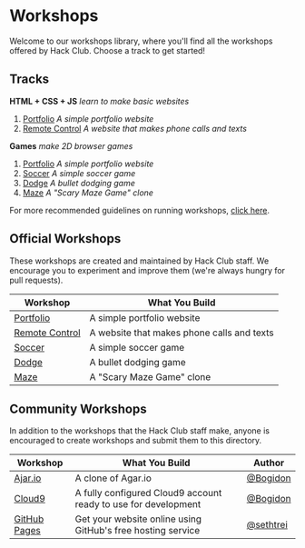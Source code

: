 # Workshops

Welcome to our workshops library, where you'll find all the workshops offered by
Hack Club. Choose a track to get started!

## Tracks

**HTML + CSS + JS** _learn to make basic websites_

1. [Portfolio](portfolio/README.md) _A simple portfolio website_
2. [Remote Control](remote_control/README.md) _A website that makes phone
   calls and texts_

**Games** _make 2D browser games_

1. [Portfolio](portfolio/README.md) _A simple portfolio website_
2. [Soccer](soccer/README.md) _A simple soccer game_
3. [Dodge](dodge/README.md) _A bullet dodging game_
4. [Maze](maze/README.md) _A "Scary Maze Game" clone_

For more recommended guidelines on running workshops,
[click here](workshop_details.md#general-workshop-facilitation-guidelines).

## Official Workshops

These workshops are created and maintained by Hack Club staff. We encourage you
to experiment and improve them (we're always hungry for pull requests).

| Workshop                                   | What You Build                             |
|--------------------------------------------|--------------------------------------------|
| [Portfolio](portfolio/README.md)           | A simple portfolio website                 |
| [Remote Control](remote_control/README.md) | A website that makes phone calls and texts |
| [Soccer](soccer/README.md)                 | A simple soccer game                       |
| [Dodge](dodge/README.md)                   | A bullet dodging game                      |
| [Maze](maze/README.md)                     | A "Scary Maze Game" clone                  |

## Community Workshops

In addition to the workshops that the Hack Club staff make, anyone is encouraged
to create workshops and submit them to this directory.

| Workshop                               | What You Build                                                 | Author                                   |
| -------------------------------------- | -------------------------------------------------------------- | ---------------------------------------- |
| [Ajar.io](ajar/README.md)              | A clone of Agar.io                                             | [@Bogidon](https://github.com/Bogidon)   |
| [Cloud9](cloud9/README.md)             | A fully configured Cloud9 account ready to use for development | [@Bogidon](https://github.com/Bogidon)   |
| [GitHub Pages](github-pages/README.md) | Get your website online using GitHub's free hosting service    | [@sethtrei](https://github.com/sethtrei) |
